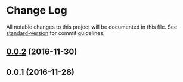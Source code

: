 # Change Log

All notable changes to this project will be documented in this file. See [standard-version](https://github.com/conventional-changelog/standard-version) for commit guidelines.

<a name="0.0.2"></a>
## [0.0.2](https://github.com/thefrenchhouse/spotify-graphql-examples/compare/v0.0.1...v0.0.2) (2016-11-30)



<a name="0.0.1"></a>
## 0.0.1 (2016-11-28)
